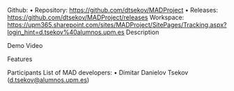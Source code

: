 Github:
• Repository: https://github.com/dtsekov/MADProject
• Releases: https://github.com/dtsekov/MADProject/releases
Workspace: https://upm365.sharepoint.com/sites/MADProject/SitePages/Tracking.aspx?login_hint=d.tsekov%40alumnos.upm.es
Description


Demo Video

Features

Participants
List of MAD developers:
• Dimitar Danielov Tsekov (d.tsekov@alumnos.upm.es)
